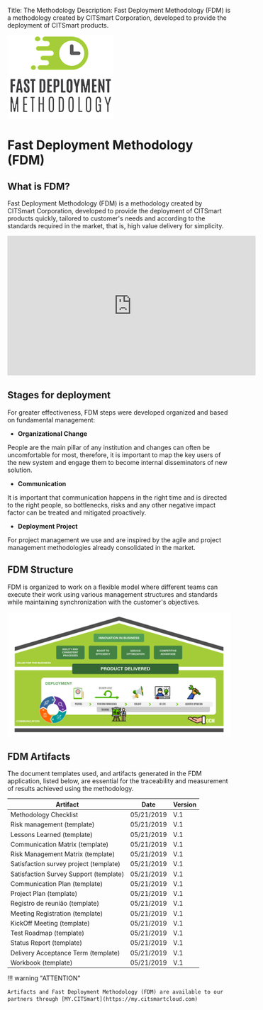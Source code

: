 Title: The Methodology
Description: Fast Deployment Methodology (FDM) is a methodology created by CITSmart Corporation, developed to provide the deployment of CITSmart products.

![FDM](img/fmd_icone_t.png)

Fast Deployment Methodology (FDM)
==================================

What is FDM?
--------------

Fast Deployment Methodology (FDM) is a methodology created by CITSmart Corporation,
developed to provide the deployment of CITSmart products quickly, tailored to customer's 
needs and according to the standards required in the market, that is, high value delivery 
for simplicity. 

<iframe width="560" height="315" src="https://www.youtube.com/embed/KOobnLXaTMo" frameborder="0" allow="accelerometer; autoplay; encrypted-media; gyroscope; picture-in-picture" allowfullscreen></iframe>
    
Stages for deployment
------------------------

For greater effectiveness, FDM steps were developed organized
and based on fundamental management:

-   **Organizational Change**

People are the main pillar of any institution and changes can often be uncomfortable
for most, therefore, it is important to map the key users of the new system and engage 
them to become internal disseminators of new solution.

-   **Communication**

It is important that communication happens in the right time and is directed to the
right people, so bottlenecks, risks and any other negative impact factor can be 
treated and mitigated proactively.

-   **Deployment Project**

 For project management we use and are inspired by the agile and project
 management methodologies already consolidated in the market.
 
FDM Structure
----------------
 
 FDM is organized to work on a flexible model where different teams can
 execute their work using various management structures and standards 
 while maintaining synchronization with the customer's objectives. 
 
 ![Structure](img/us-fdm-fig-03@2x.png)
 
FDM Artifacts
----------------
 
 The document templates used, and artifacts generated in the FDM application,
 listed below, are essential for the traceability and measurement of results
 achieved using the methodology. 
 
| Artifact                                  | Date       | Version |
|-------------------------------------------|------------|--------|
| Methodology Checklist                     | 05/21/2019 | V.1    |
| Risk management (template)                | 05/21/2019 | V.1    |
| Lessons Learned (template)                | 05/21/2019 | V.1    |
| Communication Matrix (template)           | 05/21/2019 | V.1    |
| Risk Management Matrix (template)         | 05/21/2019 | V.1    |
| Satisfaction survey project (template)    | 05/21/2019 | V.1    |
| Satisfaction Survey Support (template)    | 05/21/2019 | V.1    |
| Communication Plan (template)             | 05/21/2019 | V.1    |
| Project Plan (template)                   | 05/21/2019 | V.1    |
| Registro de reunião (template)            | 05/21/2019 | V.1    |
| Meeting Registration (template)           | 05/21/2019 | V.1    |
| KickOff Meeting (template)                | 05/21/2019 | V.1    |
| Test Roadmap (template)                   | 05/21/2019 | V.1    |
| Status Report (template)                  | 05/21/2019 | V.1    |
| Delivery Acceptance Term (template)       | 05/21/2019 | V.1    |
| Workbook (template)                       | 05/21/2019 | V.1    | 
 
!!! warning "ATTENTION"

    Artifacts and Fast Deployment Methodology (FDM) are available to our 
    partners through [MY.CITSmart](https://my.citsmartcloud.com)
 
 

 
